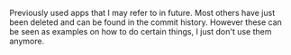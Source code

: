 Previously used apps that I may refer to in future.
Most others have just been deleted and can be found in the commit history. However these can be seen as examples on how to do certain things, I just don't use them anymore.